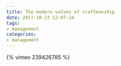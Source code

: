 ```yaml
---
title: The modern values of craftmanship
date: 2017-10-23 12:07:24
tags:
- management
categories:
- management
---
```


{% vimeo 239426785 %}
